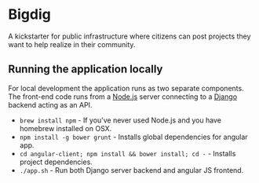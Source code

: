 # Bigdig

A kickstarter for public infrastructure where citizens can post projects they want to help realize in their community.

## Running the application locally

For local development the application runs as two separate components. The front-end code runs from a [Node.js](http://nodejs.org/) server connecting to a [Django](https://www.djangoproject.com/) backend acting as an API.

 * `brew install npm` - If you've never used Node.js and you have homebrew installed on OSX.
 * `npm install -g bower grunt` - Installs global dependencies for angular app.
 * `cd angular-client; npm install && bower install; cd -` - Installs project dependencies.
 * `./app.sh` - Run both Django server backend and angular JS frontend.
